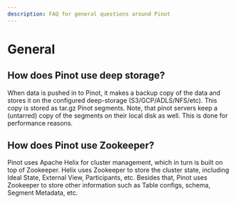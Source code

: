 ```yaml
---
description: FAQ for general questions around Pinot
---
```


# General

## How does Pinot use deep storage?

When data is pushed in to Pinot, it makes a backup copy of the data and stores it on the configured deep-storage \(S3/GCP/ADLS/NFS/etc\). This copy is stored as tar.gz Pinot segments. Note, that pinot servers keep a \(untarred\) copy of the segments on their local disk as well. This is done for performance reasons.

## How does Pinot use Zookeeper?

Pinot uses Apache Helix for cluster management, which in turn is built on top of Zookeeper. Helix uses Zookeeper to store the cluster state, including Ideal State, External View, Participants, etc. Besides that, Pinot uses Zookeeper to store other information such as Table configs, schema, Segment Metadata, etc.



